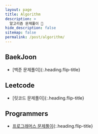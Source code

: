 ```yaml
---
layout: page
title: Algorithm
description: >
  알고리즘 문제풀이 🧡
hide_description: false
sitemap: false
permalink: /post/algorithm/
---
```


## BaekJoon 
- [백준 문제풀이]{:.heading.flip-title}

[백준문제풀이]: /post/algorithm/baekjoon

## Leetcode
- [릿코드 문제풀이]{:.heading.flip-title}

[릿코드문제풀이]: /post/algorithm/leetcode

## Programmers
- [프로그래머스 문제풀이]{:.heading.flip-title}

[프로그래머스 문제풀이]: /post/algorithm/programmers